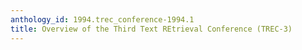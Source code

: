 ```yaml
---
anthology_id: 1994.trec_conference-1994.1
title: Overview of the Third Text REtrieval Conference (TREC-3)
---
```

